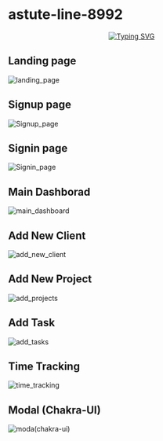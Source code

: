 # astute-line-8992

<p align="center"><a href="https://git.io/typing-svg"><img src="https://readme-typing-svg.herokuapp.com?font=Fira+Code&size=35&duration=4000&pause=300&color=00B289&vCenter=true&width=1000&height=65&lines=Hey+There!;It's+Team+Hello+Bonsai.;Clone%3A+Hello+Bonsai+Freelance+Time+Tracking." alt="Typing SVG" /></a></p>



<h2>Landing page</h2>
<img src="https://user-images.githubusercontent.com/101489367/193447235-0c4766fd-d86e-4e06-996d-1ac52f8a5efd.png" alt="landing_page"/>

<h2>Signup page</h2>
<img src="https://user-images.githubusercontent.com/101489367/193447297-30d579b4-b6e1-4bfa-9e25-c968324b7d0b.png" alt="Signup_page"/>

<h2>Signin page</h2>
<img src="https://user-images.githubusercontent.com/101489367/193447335-899f5dee-cf83-4c0b-aba9-ffb049f1fb90.png" alt="Signin_page"/>

<h2>Main Dashborad</h2>
<img src="https://user-images.githubusercontent.com/101489367/193447376-99aa7e02-c699-4e6f-adca-f3e8fd9346fa.png" alt="main_dashboard"/>

<h2>Add New Client</h2>
<img src="https://user-images.githubusercontent.com/101489367/193447441-adc6488f-cc28-4e1c-9978-74946857d612.png" alt="add_new_client"/>

<h2>Add New Project</h2>
<img src="https://user-images.githubusercontent.com/101489367/193447475-10c228b4-23e1-4bb4-8d57-24926a2a1ce0.png" alt="add_projects"/>

<h2>Add Task</h2>
<img src="https://user-images.githubusercontent.com/101489367/193447511-4349ad25-f3fb-4242-9ad3-7395e5d29380.png" alt="add_tasks"/>

<h2>Time Tracking</h2>
<img src="https://user-images.githubusercontent.com/101489367/193447593-648d0efa-edfa-4959-b080-3fedd09e0a7b.png" alt="time_tracking"/>

<h2>Modal (Chakra-UI)</h2>
<img src="https://user-images.githubusercontent.com/101489367/193451329-b3d177ac-da81-4920-a766-7308e360ae93.png" alt="moda(chakra-ui)"/>
